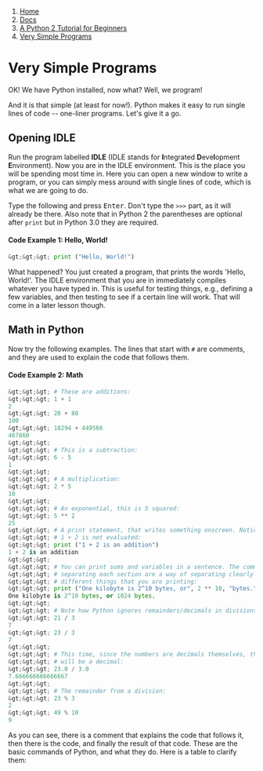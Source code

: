 <!-- -
Title: Very Simple Programs
Description: A beginner level tutorial with very simple Python 2 programs
- -->

<ol class="breadcrumb">
  <li><a href="/">Home</a></li>
  <li><a href="/docs/">Docs</a></li>
  <li><a href="/docs/a-python-2-tutorial-for-beginners/">
    A Python 2 Tutorial for Beginners</a></li>
  <li><a href="/docs/a-python-2-tutorial-for-beginners/very-simple-programs/">
    Very Simple Programs</a></li>
</ol>

Very Simple Programs
====================

OK! We have Python installed, now what? Well, we program!

And it is that simple (at least for now!). Python makes it easy to run single 
lines of code -- one-liner programs. Let's give it a go.

Opening IDLE
------------

Run the program labelled **IDLE** (IDLE stands for **I**ntegrated 
**D**eve**l**opment **E**nvironment). Now you are in the IDLE environment. This 
is the place you will be spending most time in. Here you can open a new window 
to write a program, or you can simply mess around with single lines of code, 
which is what we are going to do. 

Type the following and press <kbd>Enter</kbd>. Don't type the `>>>` part, as it 
will already be there. Also note that in Python 2 the parentheses are optional 
after `print` but in Python 3.0 they are required.

#### Code Example 1: Hello, World! ####

```python
&gt;&gt;&gt; print ("Hello, World!")
```

What happened? You just created a program, that prints the words 'Hello, 
World!'. The IDLE environment that you are in immediately compiles whatever you 
have typed in. This is useful for testing things, e.g., defining a few 
variables, and then testing to see if a certain line will work. That will come 
in a later lesson though.

Math in Python
--------------

Now try the following examples. The lines that start with `#` are comments, and 
they are used to explain the code that follows them.

#### Code Example 2: Math ####

```python
&gt;&gt;&gt; # These are additions:
&gt;&gt;&gt; 1 + 1
2
&gt;&gt;&gt; 20 + 80
100
&gt;&gt;&gt; 18294 + 449566
467860
&gt;&gt;&gt;
&gt;&gt;&gt; # This is a subtraction:
&gt;&gt;&gt; 6 - 5
1
&gt;&gt;&gt;
&gt;&gt;&gt; # A multiplication:
&gt;&gt;&gt; 2 * 5
10
&gt;&gt;&gt;
&gt;&gt;&gt; # An exponential, this is 5 squared:
&gt;&gt;&gt; 5 ** 2
25
&gt;&gt;&gt; # A print statement, that writes something onscreen. Notice that 
&gt;&gt;&gt; # 1 + 2 is not evaluated:
&gt;&gt;&gt; print ("1 + 2 is an addition")
1 + 2 is an addition
&gt;&gt;&gt;
&gt;&gt;&gt; # You can print sums and variables in a sentence. The commas 
&gt;&gt;&gt; # separating each section are a way of	separating clearly 
&gt;&gt;&gt; # different things that you are printing:
&gt;&gt;&gt; print ("One kilobyte is 2^10 bytes, or", 2 ** 10, "bytes.")
One kilobyte is 2^10 bytes, or 1024 bytes.
&gt;&gt;&gt;
&gt;&gt;&gt; # Note how Python ignores remainders/decimals in divisions:
&gt;&gt;&gt; 21 / 3
7
&gt;&gt;&gt; 23 / 3
7
&gt;&gt;&gt;
&gt;&gt;&gt; # This time, since the numbers are decimals themselves, the answer
&gt;&gt;&gt; # will be a decimal:
&gt;&gt;&gt; 23.0 / 3.0
7.666666666666667
&gt;&gt;&gt;
&gt;&gt;&gt; # The remainder from a division:
&gt;&gt;&gt; 23 % 3
2
&gt;&gt;&gt; 49 % 10
9
```

As you can see, there is a comment that explains the code that follows it, then 
there is the code, and finally the result of that code. These are the basic 
commands of Python, and what they do. Here is a table to clarify them:

<!--

{| width=40% border=1
  |+ Table 1 – Python operators
|-
  ! Command
  ! Name
  ! Example
  ! Output
|-
|<nowiki>+</nowiki>
|Addition
|4 + 5
|9
|-
|<nowiki>-</nowiki>
|Subtraction
|8 - 5
|3
|-
|*
|Multiplication
|4 * 5
|20
|-
|/
|Division
|19 / 3
|6
|-
|%
|Remainder ([[w:modulous|modulo]])
|19 % 3
|1
|-
|**
|Exponent
|2 ** 4
|16
|}

Remember that thing called [[w:order of operations|order of operations]] that they taught in maths? Well, it applies in Python, too. Here it is, if you need reminding:

# parentheses ()
# exponents **
# multiplication *, division /, and remainder %
# addition + and subtraction -

== Order of Operations ==

Here are some examples that you might want to try, if you're rusty on this:

;Code Example 3 – Order of operations
<pre lang="python">
>>> 1 + 2 * 3
7
>>> (1 + 2) * 3
9
</pre>

In the first example, the computer calculates 2 * 3 first, then adds 1 to it. This is because multiplication has the higher priority (at 3) and addition is below that (at a lowly 4).

In the second example, the computer calculates 1 + 2 first, then multiplies it by 3. This is because parentheses (brackets, like the ones that are surrounding this interluding text ;) ) have the higher priority (at 1), and addition comes in later than that.

Also remember that the math is calculated from left to right, ''unless'' you put in parentheses. The innermost parentheses are calculated first. Watch these examples:

;Code Example 4 – Parentheses
<pre lang="python">
>>> 4 - 40 - 3
-39
>>> 4 - (40 - 3)
-33
</pre>

In the first example, 4 - 40 is calculated,then - 3 is done.

In the second example, 40 - 3 is calculated, then it is subtracted from 4.

== Comments, Please ==

The final thing you'll need to know to move on to multi-line programs is the [[w:comment (computer programming)|comment]]. You should always add comments to code to show others who might be reading your code what you've done and why. Type the following (and yes, the output is shown):

;Code Example 5 – Comments
<pre lang="python">
>>> #I am a comment. Fear my wrath!

>>>
</pre>

A comment is a piece of code that is not run. In Python, you make something a comment by putting a hash (#) in front of it. A hash comments everything after it in the line, and nothing before it. So you could type this:

;Code Example 6 – Comment examples
<pre>
>>> print ("food is very nice") #eat me
food is very nice
(A normal output, without the smutty comment,
thank you very much)

>>># print "food is very nice"

(Nothing happens, because the code was after a comment)

>>> print "food is very nice" eat me

(You'll get a fairly harmless error message,
because you didn't put your comment after a hash)
</pre>

Comments are important for adding necessary information for another programmer to read, but not the computer; for example, an explanation of a section of code, saying what it does, or what is wrong with it. You can also comment out bits of code if you don't want them to compile, but can't delete them because you might need them later.

-->
